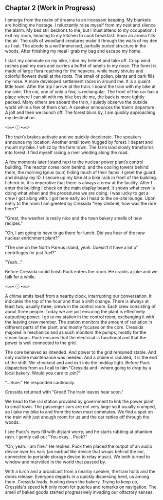<h2>Chapter 2 (Work in Progress)</h2>

<p>
  I emerge from the realm of dreams to an incessant beeping. My blankets are holding me hostage. I reluctantly raise myself from my nest and silence the alarm. My bed still beckons to me, but I must attend to my occupation. I exit my room, heading to my kitchen to cook breakfast. Soon an aroma fills the air. The calls of woodland creatures make it through the walls of my den as I eat. The abode is a well immersed, partially buried structure in the woods. After finishing my meal I grab my bag and escape my home.
</p>
<p>
  I start my commute on my bike, I don my helmet and take off. Crisp wind rushes past my ears and carries a buffet of smells to my nose. The forest is made of large flora reaching for the heavens, while many shrubs and colorful flowers dwell at the roots. The smell of pollen, plants and bark fills my nose. A more developed settlement races in around me. It is a quaint little town. After the trip I arrive at the train. I board the train with my bike at my side. The car, one of only a few, is rectangular. The front of the car has a place where I can sit with my bike beside me, the back is more tightly packed. Many others are aboard the train, I quietly observe the outside world while a few of them chat. A speaker announces the train’s departure. A jolt and then we launch off. The forest blurs by, I am quickly approaching my destination.
</p>
<div class="pass"><⫘• ⨀ •⫘></div>
<p>
  The train’s brakes activate and we quickly decelerate. The speakers announce my location: Another small town hugged by forest. I depart and mount my bike. I whizz by the farm town. The farm land slowly transforms into forest. I find myself racing a river winding along the road.
</p>
<p>
  A few moments later I stand next to the nuclear power plant’s control building. The reactor cores loom behind, and the cooling towers behind them, the morning Ignus (sun) hiding much of their faces. I greet the guard and display my ID. I secure up my bike at a bike rack in front of the building. I check in, it is imperative that there is always a crew at the facility. After I enter the building I check on the main display board. It shows what crew is doing what when and the procedures we are doing. I was lucky to get a crew I got along with. I got here early so I head to the on-site lounge. Upon entry to the room I am greeted by Cressida "Hey Umbriel, how was the ride here?"
</p>
<p>
  "Great, the weather is really nice and the town bakery smells of new recipes."
</p>
<p>
  "Oh, I am going to have to go there for lunch. Did you hear of the new nuclear enrichment plant?"
</p>
<p>
  "The one on the North Parvus island, yeah. Doesn't it have a lot of centrifuges for just fuel?"
</p>
<p>
  "Yeah..."
</p>
<p>
  Before Cressida could finish Puck enters the room. He cracks a joke and we talk for a while.
</p>
<div class="pass"><⫘• ⨀ •⫘></div>
<p>
  A chime emits itself from a nearby clock, interrupting our conversation. It indicates the top of the hour and thus a shift change. There is always at least two, usually three, crews in the control room. Each crew consisting of about three people. Today we are just ensuring the plant is effectively outputting power. I go to my station in the control room, exchanging it with the leaving crew member. The station monitors the amount of radiation in different parts of the plant, and mostly focuses on the core. Cressida majored in mechanics and as such monitors the pumps, mostly for the steam loops. Puck ensures that the electrical is functional and that the power is well connected to the grid.
</p>
<p>
  The core behaved as intended. And power to the grid remained stable. And only routine maintenance was needed. And a chime is radiated, it is the end of the shift. We checkout and and exit into the midday light. Before Puck dispatches from us I call to him "Cressida and I where going to drop by a local bakery. Would you care to join?"
</p>
<p>
  "...Sure." He responded cautiously.
</p>
<p>
  Cressida returned with "Great! The train leaves hear soon."
</p>
<p>
  We head to the rail station provided by government to link the power plant to small town. The passenger cars are not very large so it usually cramped, so I take my bike to and from the town most commutes. We find a spot on the train with just enough room for us and the car rattles off through the woods.
</p>
<p>
  I see Puck's eyes fill with distant worry, and he starts rubbing at phantom rash. I gently call out "You okay... Puck?"
</p>
<p>
  "Oh, yeah. I am fine." He replied. Puck then placed the output of an audio device over his ears (an earbud like device that wraps behind the ear, connected to portable storage device to relay music). We both turned to window and marveled in the world that passed by.
</p>
<p>
  With a lurch and a broadcast from a nearby speaker, the train holts and the doors release. Everyone departs in a quickly dispersing herd, us among them. Cressida leads, hunting down the bakery. Trying to keep up, Cressida's speed left only room for queries and remarks on navigation. The smell of baked goods started progressively invading our olfactory senses.
</p>
<p>
  
</p>